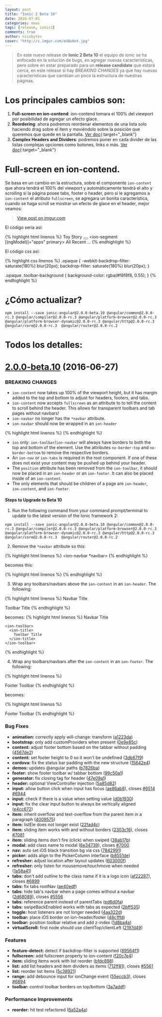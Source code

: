 ```yaml
---
layout: post
title: "Ionic 2 Beta 10"
date: 2016-07-01
categories: news
tags: [release, ionic2]
comments: true
author: nicobytes
cover: "http://i.imgur.com/eUQv6nt.jpg"
---
```


> En este nuevo release de **Ionic 2 Beta 10** el equipo de ionic se ha enfocado en la solución de bugs, en agregar nuevas características, pero sobre en estar preparado para un **release candidate** que estará cerca, en este release si hay *BREAKING CHANGES* ya que hay nuevas características que cambian un poco la estructura de nuestras páginas.

<amp-img width="1920" height="950" layout="responsive" src="http://i.imgur.com/eUQv6nt.jpg"></amp-img>

# Los principales cambios son:

1. **Full-screen en ion-contend**: ion-contend tomara el 100% del viewport por posibilidad de agregar un efecto glace.
1. **Reordering**:  ahora podremos reordenar elementos de una lista solo haciendo drag sobre el ítem y moviéndolo sobre la posición que queremos que quede en la pantalla. [Ver doc](http://ionicframework.com/docs/v2/api/components/item/ItemReorder/){:target="_blank"}
1. **Complex Headers and Dividers**: podremos poner en cada divider de las listas complejas opciones como botones, links o más. [Ver doc](http://ionicframework.com/docs/v2/api/components/item/Item/){:target="_blank"}

# Full-screen en ion-contend.

Se basa en un cambio en la estructura, sobre el componente `ion-content` que ahora tendrá el 100% del viewport y automáticamente tendrá el alto y scrolling si la página posee tabs, footer o header, pero si le agregamos a `ion-content` el atributo `fullscreen`, se agregara un bonita característica, cuando se haga scroll  se mostrar un efecto de glace en el header, mejor veamos:

<p class="text-center">
<blockquote class="imgur-embed-pub" lang="en" data-id="SnoUFBT" data-context="false"><a href="//imgur.com/SnoUFBT">View post on imgur.com</a></blockquote><script async src="//s.imgur.com/min/embed.js" charset="utf-8"></script>
</p>

El código sería así:

{% highlight html linenos %}
<ion-header class="opaque">
  <ion-navbar no-border-bottom>
    <ion-title>Toy Story</ion-title>
    <ion-buttons right>
      <button>
        <ion-icon name="more"></ion-icon>
      </button>
    </ion-buttons>
  </ion-navbar>
  <ion-toolbar no-border-top>
    <ion-segment [(ngModel)]="apps" primary>
      <ion-segment-button value="all">All</ion-segment-button>
      <ion-segment-button value="favs">Recent</ion-segment-button>
    </ion-segment>
  </ion-toolbar>
</ion-header>
<ion-content fullscreen>
  ...
</ion-content>
{% endhighlight %}

El código css así:

{% highlight css linenos %}
.opaque {
  -webkit-backdrop-filter: saturate(180%) blur(20px);
  backdrop-filter: saturate(180%) blur(20px);
}

.opaque .toolbar-background {
  background-color: rgba(#f8f8f8, 0.55);
}
{% endhighlight %}

# ¿Cómo actualizar?

```
npm install --save ionic-angular@2.0.0-beta.10 @angular/common@2.0.0-rc.3 @angular/compiler@2.0.0-rc.3 @angular/platform-browser@2.0.0-rc.3 @angular/platform-browser-dynamic@2.0.0-rc.3 @angular/http@2.0.0-rc.3 @angular/core@2.0.0-rc.3  @angular/router@2.0.0-rc.2
```

# Todos los detalles:

<a name="2.0.0-beta.10"></a>
# [2.0.0-beta.10](https://github.com/driftyco/ionic/compare/v2.0.0-beta.9...v2.0.0-beta.10) (2016-06-27)

### BREAKING CHANGES

- `ion-content` now takes up 100% of the viewport height, but it has margin added to the top and bottom to adjust for headers, footers, and tabs.
- `ion-content` now accepts `fullscreen` as an attribute to to tell the content to scroll behind the header. This allows for transparent toolbars and tab pages without navbars!
- `ion-navbar` no longer has the `*navbar` attribute.
- `ion-navbar` should now be wrapped in an `ion-header`

 {% highlight html linenos %}
  <ion-header>
    <ion-navbar></ion-navbar>
  </ion-header>
 {% endhighlight %}

- `ios` only: `ion-toolbar`/`ion-navbar` will always have borders to both the top and bottom of the element. Use the attributes `no-border-top` and `no-border-bottom` to remove the respective borders.
- An `ion-nav` or `ion-tabs` is required in the root component. If one of these does not exist your content may be pushed up behind your header.
- The `position` attribute has been removed from the `ion-toolbar`, it should now be placed in an `ion-header` or an `ion-footer`. It can also be placed inside of an `ion-content`.
- The only elements that should be children of a page are `ion-header`, `ion-content`, and `ion-footer`.


#### Steps to Upgrade to Beta 10

1. Run the following command from your command prompt/terminal to update to the latest version of the Ionic framework 2:

```
npm install --save ionic-angular@2.0.0-beta.10 @angular/common@2.0.0-rc.3 @angular/compiler@2.0.0-rc.3 @angular/platform-browser@2.0.0-rc.3 @angular/platform-browser-dynamic@2.0.0-rc.3 @angular/http@2.0.0-rc.3 @angular/core@2.0.0-rc.3  @angular/router@2.0.0-rc.2
```

2. Remove the `*navbar` attribute so this:

{% highlight html linenos %}
<ion-navbar *navbar>
{% endhighlight %}

  becomes this:

{% highlight html linenos %}
<ion-navbar>
{% endhighlight %}

3. Wrap any toolbars/navbars above the `ion-content` in an `ion-header`. The following:

{% highlight html linenos %}
  <ion-navbar>
    <ion-title>
      Navbar Title
    </ion-title>
  </ion-navbar>

  <ion-toolbar>
    <ion-title>
      Toolbar Title
    </ion-title>
  </ion-toolbar>

  <ion-content>

  </ion-content>
{% endhighlight %}

  becomes:
{% highlight html linenos %}
  <ion-header>
    <ion-navbar>
      <ion-title>
        Navbar Title
      </ion-title>
    </ion-navbar>

    <ion-toolbar>
      <ion-title>
        Toolbar Title
      </ion-title>
    </ion-toolbar>
  </ion-header>

  <ion-content>

  </ion-content>
{% endhighlight %}

4. Wrap any toolbars/navbars after the `ion-content` in an `ion-footer`. The following:

{% highlight html linenos %}
  <ion-content>

  </ion-content>

  <ion-toolbar position="bottom">
    <ion-title>Footer Toolbar</ion-title>
  </ion-toolbar>
{% endhighlight %}

  becomes:

{% highlight html linenos %}
  <ion-content>

  </ion-content>

  <ion-footer>
    <ion-toolbar>
      <ion-title>Footer Toolbar</ion-title>
    </ion-toolbar>
  </ion-footer>
{% endhighlight %}


### Bug Fixes

* **animation:** correctly apply will-change: transform ([a1223da](https://github.com/driftyco/ionic/commit/a1223da))
* **bootstrap:** only add customProviders when present ([0e9e85c](https://github.com/driftyco/ionic/commit/0e9e85c))
* **content:** adjust footer bottom based on the tabbar without padding ([4567de2](https://github.com/driftyco/ionic/commit/4567de2))
* **content:** set footer height to 0 so it won't be undefined ([3db67f9](https://github.com/driftyco/ionic/commit/3db67f9))
* **cordova:** fix the status bar padding with the new structure ([15642e4](https://github.com/driftyco/ionic/commit/15642e4))
* **demos:** updates @angular paths ([b7826ba](https://github.com/driftyco/ionic/commit/b7826ba))
* **footer:** show footer toolbar w/ tabbar bottom ([99c50a1](https://github.com/driftyco/ionic/commit/99c50a1))
* **generator:** fix closing tag for header ([47e09a1](https://github.com/driftyco/ionic/commit/47e09a1))
* **header:** optional ViewController injection ([5a85d82](https://github.com/driftyco/ionic/commit/5a85d82))
* **input:** allow button click when input has focus ([ae86ab8](https://github.com/driftyco/ionic/commit/ae86ab8)), closes [#6514](https://github.com/driftyco/ionic/issues/6514) [#6944](https://github.com/driftyco/ionic/issues/6944)
* **input:** check if there is a value when setting value ([d0b1930](https://github.com/driftyco/ionic/commit/d0b1930))
* **input:** fix the clear input button to always be vertically aligned ([e4cc672](https://github.com/driftyco/ionic/commit/e4cc672))
* **item:** inherit overflow and text-overflow from the parent item in a paragraph ([4009575](https://github.com/driftyco/ionic/commit/4009575))
* **item:** listEle does not longer exist ([22fad4c](https://github.com/driftyco/ionic/commit/22fad4c))
* **item:** sliding item works with and without borders ([2303c16](https://github.com/driftyco/ionic/commit/2303c16)), closes [#7081](https://github.com/driftyco/ionic/issues/7081)
* **item:** sliding items don't fire (click) when swiped ([38ab17b](https://github.com/driftyco/ionic/commit/38ab17b))
* **modal:** add class name to modal ([6e34739](https://github.com/driftyco/ionic/commit/6e34739)), closes [#7000](https://github.com/driftyco/ionic/issues/7000)
* **nav:** auto set iOS black transition bg via css ([7842991](https://github.com/driftyco/ionic/commit/7842991))
* **picker:** adds align to the PickerColumn interface ([b8551de](https://github.com/driftyco/ionic/commit/b8551de))
* **refresher:** adjust location after layout updates ([603000f](https://github.com/driftyco/ionic/commit/603000f))
* **refresher:** only listen for mousemove/touchmove when needed ([1a58a41](https://github.com/driftyco/ionic/commit/1a58a41))
* **tabs:** don't add outline to the class name if it is a logo icon ([af22287](https://github.com/driftyco/ionic/commit/af22287)), closes [#6899](https://github.com/driftyco/ionic/issues/6899)
* **tabs:** fix tabs rootNav ([ae40edf](https://github.com/driftyco/ionic/commit/ae40edf))
* **tabs:** hide tab's navbar when a page comes without a navbar ([2d68089](https://github.com/driftyco/ionic/commit/2d68089)), closes [#5556](https://github.com/driftyco/ionic/issues/5556)
* **tabs:** reference parent instead of parentTabs ([ed6d0fa](https://github.com/driftyco/ionic/commit/ed6d0fa))
* **tabs:** swipeBackEnabled works with tabs as expected ([2bff535](https://github.com/driftyco/ionic/commit/2bff535))
* **toggle:** host listeners are not longer needed ([4aa322d](https://github.com/driftyco/ionic/commit/4aa322d))
* **toolbar:** place iOS border on ion-header/footer ([48c1ffd](https://github.com/driftyco/ionic/commit/48c1ffd))
* **toolbar:** position toolbar relative and add z-index ([1d8ba4a](https://github.com/driftyco/ionic/commit/1d8ba4a))
* **virtualScroll:** first node should use clientTop/clientLeft ([2197d49](https://github.com/driftyco/ionic/commit/2197d49))

### Features

* **feature-detect:** detect if backdrop-filter is supported ([89564f1](https://github.com/driftyco/ionic/commit/89564f1))
* **fullscreen:** add fullscreen property to ion-content ([f20c7e4](https://github.com/driftyco/ionic/commit/f20c7e4))
* **item:** sliding items work with list reorder ([bfdc898](https://github.com/driftyco/ionic/commit/bfdc898))
* **list:** add list headers and item dividers as items ([712ff81](https://github.com/driftyco/ionic/commit/712ff81)), closes [#5561](https://github.com/driftyco/ionic/issues/5561)
* **list:** reorder list items ([5c38921](https://github.com/driftyco/ionic/commit/5c38921))
* **range:** add debounce input for ionChange event ([55eccb3](https://github.com/driftyco/ionic/commit/55eccb3)), closes [#6894](https://github.com/driftyco/ionic/issues/6894)
* **toolbar:** control toolbar borders on top/bottom ([3a7addf](https://github.com/driftyco/ionic/commit/3a7addf))

### Performance Improvements

* **reorder:** hit test refactored ([6a52a4a](https://github.com/driftyco/ionic/commit/6a52a4a))